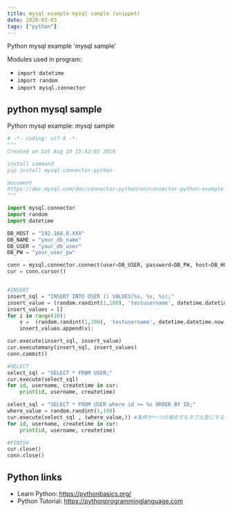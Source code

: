 ```yaml
---
title: mysql example mysql sample (snippet)
date: 2020-03-03
tags: ["python"]
---
```

Python mysql example 'mysql sample'


Modules used in program: 
* `import datetime`
* `import random`
* `import mysql.connector`

## python mysql sample

Python mysql example: mysql sample

```python
# -*- coding: utf-8 -*-
"""
Created on Sat Aug 10 15:42:03 2019

install command
pip install mysql-connector-python

document
https://dev.mysql.com/doc/connector-python/en/connector-python-example-connecting.html
"""

import mysql.connector
import random
import datetime

DB_HOST = "192.168.0.XXX"
DB_NAME = "your_db_name"
DB_USER = "your_db_user"
DB_PW = "your_user_pw"

conn = mysql.connector.connect(user=DB_USER, password=DB_PW, host=DB_HOST, database=DB_NAME)
cur = conn.cursor()


#INSERT
insert_sql = "INSERT INTO USER () VALUES(%s, %s, %s);"
insert_value = (random.randint(1,100), 'testusername', datetime.datetime.now())
insert_values = []
for i in range(10):
    v =  (random.randint(1,100), 'testusername', datetime.datetime.now())
    insert_values.append(v);

cur.execute(insert_sql, insert_value)
cur.executemany(insert_sql, insert_values)
conn.commit()

#SELECT
select_sql = "SELECT * FROM USER;"
cur.execute(select_sql)
for id, username, createtime in cur:
    print(id, username, createtime)

select_sql = "SELECT * FROM USER where id >= %s ORDER BY ID;"
where_value = random.randint(1,100)
cur.execute(select_sql , (where_value,)) #条件が一つの場合でもタプル型にする必要がある
for id, username, createtime in cur:
    print(id, username, createtime)

#FINISH
cur.close()
conn.close()

```

## Python links

- Learn Python: https://pythonbasics.org/
- Python Tutorial: https://pythonprogramminglanguage.com
